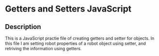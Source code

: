 # Getters and Setters JavaScript

## Description

This is a JavaScript practie file of creating getters and setter for objects. In this file I am setting robot properties of a robot object using setter, and retriving the information using getters.
